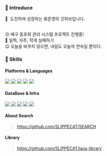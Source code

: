 ### 🤞 Introduce
<p>
  🤨&nbsp; 도전하며 성장하는 류준영의 깃허브입니다.  <br/><br/>
</p>
😖&nbsp;배구 동호회 관리 시스템 프로젝트 진행중! <br>
🥲&nbsp;일찍, 자주, 작게 실패하기 <br>
😌&nbsp;오늘을 바꾸지 않으면, 내일도 오늘의 연속일 뿐이다. <br>

### 💪 Skills
#### Platforms & Languages ####
<p>
  <img src="https://img.shields.io/badge/Java-007396?style=flat-square&logo=Java&logoColor=white"/>
  <img src="https://img.shields.io/badge/Python-007396?style=flat-square&logo=Python&logoColor=white"/>
  <img src="https://img.shields.io/badge/SpringBoot-007396?style=flat-square&logo=SpringBoot&logoColor=white"/>
  <img src="https://img.shields.io/badge/Elasticsearch-007396?style=flat-square&logo=Elasticsearch&logoColor=white"/>
  <img src="https://img.shields.io/badge/Solr-007396?style=flat-square&logo=Solr&logoColor=white"/>
</p>

#### DataBase & Infra ####
<p>
  <img src="https://img.shields.io/badge/MySQL-007396?style=flat-square&logo=MySQL&logoColor=white"/>
  <img src="https://img.shields.io/badge/MariaDB-007396?style=flat-square&logo=MariaDB&logoColor=white"/>
  <img src="https://img.shields.io/badge/MongoDB-007396?style=flat-square&logo=MongoDB&logoColor=white"/>
  <img src="https://img.shields.io/badge/EC2-007396?style=flat-square&logo=EC2&logoColor=white"/>
  <img src="https://img.shields.io/badge/GCP-007396?style=flat-square&logo=EC2&logoColor=white"/>
</p>

#### About Search
> https://github.com/SLIPPECAT/SEARCH

#### Library
> https://github.com/SLIPPECAT/java-library
